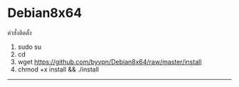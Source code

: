 # Debian8x64

คำสั่งติดตั้ง

1. sudo su
2. cd
3. wget https://github.com/byvpn/Debian8x64/raw/master/install
4. chmod +x install && ./install

----------
